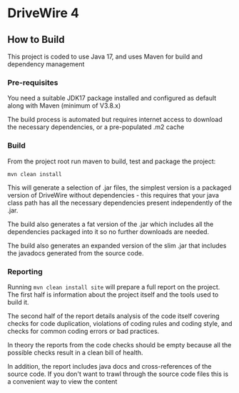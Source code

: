 # DriveWire 4 #

## How to Build ##

This project is coded to use Java 17, and uses Maven for build
and dependency management

### Pre-requisites ###

You need a suitable JDK17 package installed and configured as default
along with Maven (minimum of V3.8.x)

The build process is automated but requires internet access to download
the necessary dependencies, or a pre-populated .m2 cache

### Build ###

From the project root run maven to build, test and package the project:

```shell
mvn clean install
```

This will generate a selection of .jar files, the simplest version is a
packaged version of DriveWire without dependencies - this requires that
your java class path has all the necessary dependencies present
independently of the .jar.

The build also generates a fat version of the .jar which includes all
the dependencies packaged into it so no further downloads are needed.

The build also generates an expanded version of the slim .jar that
includes the javadocs generated from the source code.

### Reporting ###

Running `mvn clean install site` will prepare a full report on the
project. The first half is information about the project itself
and the tools used to build it.

The second half of the report details analysis of the code itself
covering checks for code duplication, violations of coding rules and
coding style, and checks for common coding errors or bad practices.

In theory the reports from the code checks should be empty because all
the possible checks result in a clean bill of health.

In addition, the report includes java docs and cross-references of the
source code. If you don't want to trawl through the source code files
this is a convenient way to view the content